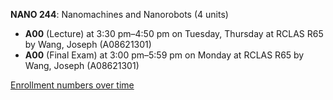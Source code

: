 **NANO 244**: Nanomachines and Nanorobots (4 units)

- **A00** (Lecture) at 3:30 pm–4:50 pm on Tuesday, Thursday at RCLAS R65 by Wang, Joseph (A08621301)
- **A00** (Final Exam) at 3:00 pm–5:59 pm on Monday at RCLAS R65 by Wang, Joseph (A08621301)

[Enrollment numbers over time](./NANO244.tsv)
